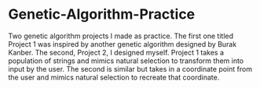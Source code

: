 # Genetic-Algorithm-Practice
Two genetic algorithm projects I made as practice. The first one titled Project 1 was inspired by another genetic algorithm designed by Burak Kanber. The second, Project 2, I designed myself. Project 1 takes a population of strings and mimics natural selection to transform them into input by the user. The second is similar but takes in a coordinate point from the user and mimics natural selection to recreate that coordinate.

